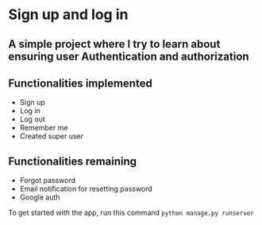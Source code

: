 # Sign up and log in

## A simple project where I try to learn about ensuring user Authentication and authorization

## Functionalities implemented
* Sign up
* Log in
* Log out
* Remember me
* Created super user

## Functionalities remaining
* Forgot password
* Email notification for resetting password
* Google auth

To get started with the app, run this command `python manage.py runserver`